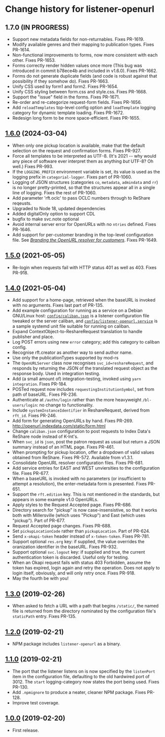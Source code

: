 # Change history for listener-openurl

## 1.7.0 (IN PROGRESS)

* Support new metadata fields for non-returnables. Fixes PR-1619.
* Modify available genres and their mapping to publication types. Fixes PR-1614.
* Non-functional improvements to forms, now more consistent with each other. Fixes PR-1653.
* Forms correctly render hidden values once more (This bug was introduced in commit b78ece4b and included in v1.6.0). Fixes PR-1662.
* Forms do not generate duplicate fields (and code is robust against that possibility if they somehow do). Fixes PR-1663.
* Unify CSS used by form1 and form2. Fixes PR-1654.
* Unify CSS styling between form.css and style.css. Fixes PR-1668.
* Support the "issue" field in the forms. Fixes PR-1671.
* Re-order and re-categorize request-form fields. Fixes PR-1656.
* Add `reloadTemplates` top-level config option and `loadTemplate` logging category for dynamic template loading. Fixes PR-1672.
* Redesign long form to be more space-efficient. Fixes PR-1655.

## [1.6.0](https://github.com/openlibraryenvironment/listener-openurl/tree/v1.6.0) (2024-03-04)

* When only one pickup location is available, make that the default selection on the request and confirmation forms. Fixes PR-927.
* Force all templates to be interpreted as UTF-8. (It's 2021 -- why would any piece of software ever interpret them as anything _but_ UTF-8? Oh well.) Fixes PR-993.
* If the `LOGGING_PREFIX` environment variable is set, its value is used as the logging prefix in `categorial-logger`. Fixes part of PR-1060.
* Logging of JSON structures (categories `co`, `metadata`, `admindata` and `rr`) is no longer pretty-printed, so that the structures appear all in a single line of logging. Fixes the rest of PR-1060.
* Add parameter 'rft.oclc' to pass OCLC numbers through to ReShare reqeusts.
* Upgraded to Node 18, updated dependencies
* Added digitalOnly option to support CDL
* bugfix to make svc.note optional
* Avoid internal server error for OpenURLs with no `ntries` defined. Fixes PR-1646.
* Add support for per-customer branding in the top-level configuration file. See [_Branding the OpenURL resolver for customers_](doc/branding.md). Fixes PR-1649.

## [1.5.0](https://github.com/openlibraryenvironment/listener-openurl/tree/v1.5.0) (2021-05-05)

* Re-login when requests fail with HTTP status 401 as well as 403. Fixes PR-918.

## [1.4.0](https://github.com/openlibraryenvironment/listener-openurl/tree/v1.4.0) (2021-05-04)

* Add support for a home-page, retrieved when the baseURL is invoked with no arguments. Fixes last part of PR-135.
* Add example configuration for running as a service on a Debian GNU/Linux host: [`config/caliban.json`](config/caliban.json) is a listener configuration file tweaked or the server caliban, and [`config/listener-openurl.service`](config/listener-openurl.service) is a sample systemd unit file suitable for running on caliban.
* Expand ContextObject-to-ReshareRequest translation to handle publisher and place.
* Log POST errors using new `error` category; add this category to caliban config.
* Recognise rft.creator as another way to send author name.
* Use only the publicationTypes supported by mod-rs
* The `OpenURLServer` class now recognises `svc_id=reshareRequest`, and responds by returning the JSON of the translated request object as the response body. Used in integration testing.
* Add (a small amount of) integration-testing, invoked using `yarn integration`. Fixes PR-184.
* POSTed request now includes `requestingInstitutionSymbol`, set from path of baseURL. Fixes PR-236.
* Authenticate at `/authn/login` rather than the more heavyweight `/bl-users/login`: no change to functionality.
* Include `systemInstanceIdentifier` in ReshareRequest, derived from `rft_id`. Fixes PR-246.
* Add form for generating OpenURLs by hand. Fixes PR-269. http://openurl.indexdata.com/static/form.html
* Change `caliban.json` configuration to post requests to Index Data's ReShare node instead of K-Int's.
* When `svc_id` is `json`, post the patron request as usual but return a JSON summary instead of an HTML page. Fixes PR-461.
* When prompting for pickup location, offer a dropdown of valid values obtained from ReShare. Fixes PR-572. Available from v1.3.1.
* Consolidate OpenURL resolver configuration files. Fixes PR-681.
* Add service entries for EAST and WEST unviersities to the configuration file. Fixes PR-677.
* When a baseURL is invoked with no parameters (or insufficient to attempt a resolution), the enter-metadata form is presented. Fixes PR-651.
* Support the `rft.edition` key. This is not mentioned in the standards, but appears in some example v1.0 OpenURLs.
* Apply styles to the Request Accepted page. Fixes PR-686.
* Directory search for "pickup" is now case-insensistive, so that it works both with Millersville (which uses "Pickup") and East (which uses "pickup"). Part of PR-677.
* Request Accepted page changes. Fixes PR-688.
* Set `pickupLocationCode` rather than `pickupLocation`. Part of PR-624.
* Send `x-okapi-token` header instead of `x-token-token`. Fixes PR-781.
* Support optional `res.org` key: if supplied, the value overrides the oranization identifier in the baseURL. Fixes PR-932.
* Support optional `svc.logout` key: if supplied and true, the current authentication token is discarded. Useful only for testing.
* When an Okapi request fails with status 403 Forbidden, assume the token has expired, login again and retry the operation. Does not apply to login itself, obviously, and will only retry once. Fixes PR-918.
* May the fourth be with you!

## [1.3.0](https://github.com/openlibraryenvironment/listener-openurl/tree/v1.3.0) (2019-02-26)

* When asked to fetch a URL with a path that begins `/static/`, the named file is returned from the directory nominated by the configuration file's `staticPath` entry. Fixes PR-135.

## [1.2.0](https://github.com/openlibraryenvironment/listener-openurl/tree/v1.2.0) (2019-02-21)

* NPM package includes `listener-openurl` as a binary.

## [1.1.0](https://github.com/openlibraryenvironment/listener-openurl/tree/v1.1.0) (2019-02-21)

* The port that the listener listens on is now  specified by the `listenPort` item in the  configuration file, defaulting to the old hardwired port of 3012. The `start` logging-category now states the port being used. Fixes PR-130.
* Add `.npmignore` to produce a neater, cleaner NPM package. Fixes PR-128.
* Improve test coverage.

## [1.0.0](https://github.com/openlibraryenvironment/listener-openurl/tree/v1.0.0) (2019-02-20)

* First release.

